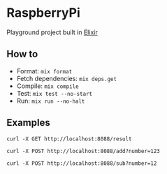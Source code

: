# RaspberryPi

Playground project built in [Elixir](https://elixir-lang.org/)

## How to

* Format: `mix format`
* Fetch dependencies: `mix deps.get`
* Compile: `mix compile`
* Test: `mix test --no-start`
* Run: `mix run --no-halt`

## Examples
`curl -X GET http://localhost:8088/result`

`curl -X POST http://localhost:8088/add?number=123`

`curl -X POST http://localhost:8088/sub?number=12`
